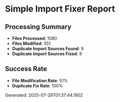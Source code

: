 # Simple Import Fixer Report

## Processing Summary

- **Files Processed**: 1080
- **Files Modified**: 551
- **Duplicate Import Sources Found**: 9
- **Duplicate Import Sources Fixed**: 9

## Success Rate

- **File Modification Rate**: 51%
- **Duplicate Fix Rate**: 100%

Generated: 2025-07-29T01:37:44.190Z
